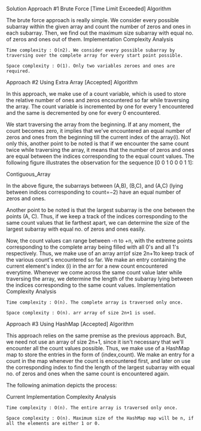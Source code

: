 Solution
Approach #1 Brute Force [Time Limit Exceeded]
Algorithm

The brute force approach is really simple. We consider every possible subarray within the given array and count the number of zeros and ones in each subarray. Then, we find out the maximum size subarray with equal no. of zeros and ones out of them.
Implementation
Complexity Analysis

    Time complexity : O(n2). We consider every possible subarray by traversing over the complete array for every start point possible.

    Space complexity : O(1). Only two variables zeroes and ones are required.

Approach #2 Using Extra Array [Accepted]
Algorithm

In this approach, we make use of a count variable, which is used to store the relative number of ones and zeros encountered so far while traversing the array. The count variable is incremented by one for every 1 encountered and the same is decremented by one for every 0 encountered.

We start traversing the array from the beginning. If at any moment, the count becomes zero, it implies that we've encountered an equal number of zeros and ones from the beginning till the current index of the array(i). Not only this, another point to be noted is that if we encounter the same count twice while traversing the array, it means that the number of zeros and ones are equal between the indices corresponding to the equal count values. The following figure illustrates the observation for the sequence [0 0 1 0 0 0 1 1]:

Contiguous_Array

In the above figure, the subarrays between (A,B), (B,C), and (A,C) (lying between indices corresponding to count=−2) have an equal number of zeros and ones.

Another point to be noted is that the largest subarray is the one between the points (A, C). Thus, if we keep a track of the indices corresponding to the same count values that lie farthest apart, we can determine the size of the largest subarray with equal no. of zeros and ones easily.

Now, the count values can range between -n to +n, with the extreme points corresponding to the complete array being filled with all 0's and all 1's respectively. Thus, we make use of an array arr(of size 2n+1to keep track of the various count's encountered so far. We make an entry containing the current element's index (i) in the arr for a new count encountered everytime. Whenever we come across the same count value later while traversing the array, we determine the length of the subarray lying between the indices corresponding to the same count values.
Implementation
Complexity Analysis

    Time complexity : O(n). The complete array is traversed only once.

    Space complexity : O(n). arr array of size 2n+1 is used.

Approach #3 Using HashMap [Accepted]
Algorithm

This approach relies on the same premise as the previous approach. But, we need not use an array of size 2n+1, since it isn't necessary that we'll encounter all the count values possible. Thus, we make use of a HashMap map to store the entries in the form of (index,count). We make an entry for a count in the map whenever the count is encountered first, and later on use the corresponding index to find the length of the largest subarray with equal no. of zeros and ones when the same count is encountered again.

The following animation depicts the process:

Current
Implementation
Complexity Analysis

    Time complexity : O(n). The entire array is traversed only once.

    Space complexity : O(n). Maximum size of the HashMap map will be n, if all the elements are either 1 or 0.
